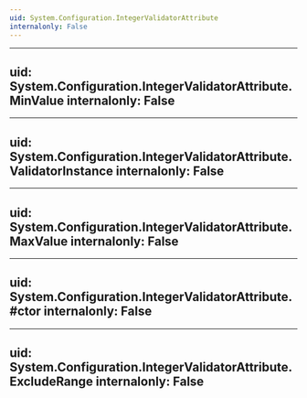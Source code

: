 ```yaml
---
uid: System.Configuration.IntegerValidatorAttribute
internalonly: False
---
```


---
uid: System.Configuration.IntegerValidatorAttribute.MinValue
internalonly: False
---

---
uid: System.Configuration.IntegerValidatorAttribute.ValidatorInstance
internalonly: False
---

---
uid: System.Configuration.IntegerValidatorAttribute.MaxValue
internalonly: False
---

---
uid: System.Configuration.IntegerValidatorAttribute.#ctor
internalonly: False
---

---
uid: System.Configuration.IntegerValidatorAttribute.ExcludeRange
internalonly: False
---
